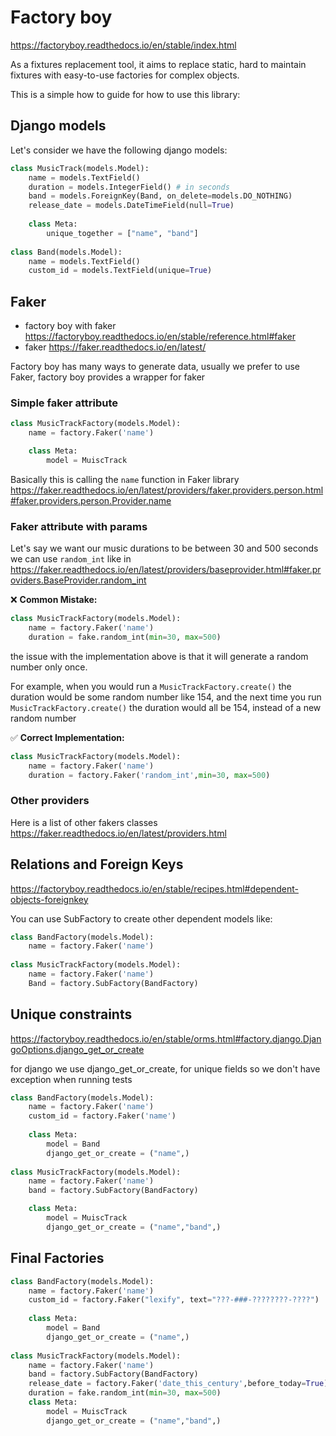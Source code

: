 # Factory boy

https://factoryboy.readthedocs.io/en/stable/index.html

As a fixtures replacement tool, it aims to replace static, hard to maintain fixtures with easy-to-use factories for 
complex objects.

This is a simple how to guide for how to use this library:

## Django models

Let's consider we have the following django models:

````python
class MusicTrack(models.Model):
    name = models.TextField()
    duration = models.IntegerField() # in seconds
    band = models.ForeignKey(Band, on_delete=models.DO_NOTHING)
    release_date = models.DateTimeField(null=True)
    
    class Meta:
        unique_together = ["name", "band"]
    
class Band(models.Model):
    name = models.TextField()
    custom_id = models.TextField(unique=True)
````

## Faker
- factory boy with faker https://factoryboy.readthedocs.io/en/stable/reference.html#faker
- faker https://faker.readthedocs.io/en/latest/

Factory boy has many ways to generate data, usually we prefer to use Faker, 
factory boy provides a wrapper for faker 

### Simple faker attribute
````python
class MusicTrackFactory(models.Model):
    name = factory.Faker('name')

    class Meta:
        model = MuiscTrack
````
Basically this is calling the `name` function in Faker library 
https://faker.readthedocs.io/en/latest/providers/faker.providers.person.html#faker.providers.person.Provider.name

### Faker attribute with params

Let's say we want our music durations to be between 30 and 500 seconds
we can use `random_int` like in 
https://faker.readthedocs.io/en/latest/providers/baseprovider.html#faker.providers.BaseProvider.random_int

:x: **Common Mistake:**
````python
class MusicTrackFactory(models.Model):
    name = factory.Faker('name')
    duration = fake.random_int(min=30, max=500)
````
the issue with the implementation above is that it will generate a random number only once.

For example, when you would run a `MusicTrackFactory.create()` the duration would be some random number like 154, 
and the next time you run `MusicTrackFactory.create()` the duration would all be 154, instead  of a new random number

:white_check_mark: **Correct Implementation:**
````python
class MusicTrackFactory(models.Model):
    name = factory.Faker('name')
    duration = factory.Faker('random_int',min=30, max=500)
````

### Other providers
Here is a list of other fakers classes https://faker.readthedocs.io/en/latest/providers.html

## Relations and Foreign Keys

https://factoryboy.readthedocs.io/en/stable/recipes.html#dependent-objects-foreignkey

You can use SubFactory to create other dependent models like:

````python
class BandFactory(models.Model):
    name = factory.Faker('name')
    
class MusicTrackFactory(models.Model):
    name = factory.Faker('name')
    Band = factory.SubFactory(BandFactory)
````

## Unique constraints

https://factoryboy.readthedocs.io/en/stable/orms.html#factory.django.DjangoOptions.django_get_or_create

for django we use django_get_or_create, for unique fields so we don't have exception when running tests

````python
class BandFactory(models.Model):
    name = factory.Faker('name')
    custom_id = factory.Faker('name')
    
    class Meta:
        model = Band
        django_get_or_create = ("name",)
    
class MusicTrackFactory(models.Model):
    name = factory.Faker('name')
    band = factory.SubFactory(BandFactory)

    class Meta:
        model = MuiscTrack
        django_get_or_create = ("name","band",)
````

## Final Factories

````python
class BandFactory(models.Model):
    name = factory.Faker('name')
    custom_id = factory.Faker("lexify", text="???-###-????????-????")
    
    class Meta:
        model = Band
        django_get_or_create = ("name",)
    
class MusicTrackFactory(models.Model):
    name = factory.Faker('name')
    band = factory.SubFactory(BandFactory)
    release_date = factory.Faker('date_this_century',before_today=True)
    duration = fake.random_int(min=30, max=500)
    class Meta:
        model = MuiscTrack
        django_get_or_create = ("name","band",)
````
